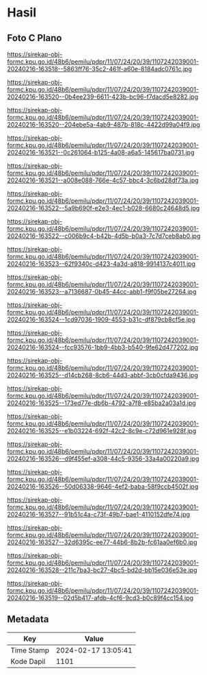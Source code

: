 # Hasil

## Foto C Plano

https://sirekap-obj-formc.kpu.go.id/48b6/pemilu/pdpr/11/07/24/20/39/1107242039001-20240216-163518--5863ff76-35c2-461f-a60e-8184adc0761c.jpg

https://sirekap-obj-formc.kpu.go.id/48b6/pemilu/pdpr/11/07/24/20/39/1107242039001-20240216-163520--0b4ee239-6611-423b-bc96-f7dacd5e8282.jpg

https://sirekap-obj-formc.kpu.go.id/48b6/pemilu/pdpr/11/07/24/20/39/1107242039001-20240216-163520--204ebe5a-4ab9-487b-818c-4422d99a04f9.jpg

https://sirekap-obj-formc.kpu.go.id/48b6/pemilu/pdpr/11/07/24/20/39/1107242039001-20240216-163521--0c261064-b125-4a08-a6a5-145617ba0731.jpg

https://sirekap-obj-formc.kpu.go.id/48b6/pemilu/pdpr/11/07/24/20/39/1107242039001-20240216-163521--a008e088-766e-4c57-bbc4-3c6bd28df73a.jpg

https://sirekap-obj-formc.kpu.go.id/48b6/pemilu/pdpr/11/07/24/20/39/1107242039001-20240216-163522--5a9b690f-e2e3-4ec1-b028-6680c24648d5.jpg

https://sirekap-obj-formc.kpu.go.id/48b6/pemilu/pdpr/11/07/24/20/39/1107242039001-20240216-163522--c006b9c4-b42b-4d5b-b0a3-7c7d7ceb8ab0.jpg

https://sirekap-obj-formc.kpu.go.id/48b6/pemilu/pdpr/11/07/24/20/39/1107242039001-20240216-163523--62f9340c-d423-4a3d-a818-9914137c4011.jpg

https://sirekap-obj-formc.kpu.go.id/48b6/pemilu/pdpr/11/07/24/20/39/1107242039001-20240216-163523--a7136687-0b45-44cc-abb1-f9f05be27264.jpg

https://sirekap-obj-formc.kpu.go.id/48b6/pemilu/pdpr/11/07/24/20/39/1107242039001-20240216-163524--1cd97036-1909-4553-b31c-df879cb8cf5e.jpg

https://sirekap-obj-formc.kpu.go.id/48b6/pemilu/pdpr/11/07/24/20/39/1107242039001-20240216-163524--fcc93576-1bb9-4bb3-b540-9fe62d477202.jpg

https://sirekap-obj-formc.kpu.go.id/48b6/pemilu/pdpr/11/07/24/20/39/1107242039001-20240216-163525--d14cb268-8cb6-44d3-abbf-3cb0cfda9436.jpg

https://sirekap-obj-formc.kpu.go.id/48b6/pemilu/pdpr/11/07/24/20/39/1107242039001-20240216-163525--173ed77e-db6b-4792-a7f8-e85ba2a03a1d.jpg

https://sirekap-obj-formc.kpu.go.id/48b6/pemilu/pdpr/11/07/24/20/39/1107242039001-20240216-163525--e1b03224-692f-42c2-8c9e-c72d961e928f.jpg

https://sirekap-obj-formc.kpu.go.id/48b6/pemilu/pdpr/11/07/24/20/39/1107242039001-20240216-163526--d9f455ef-a308-44c5-9356-33a4a00220a9.jpg

https://sirekap-obj-formc.kpu.go.id/48b6/pemilu/pdpr/11/07/24/20/39/1107242039001-20240216-163526--50d06338-9646-4ef2-baba-58f9ccb4502f.jpg

https://sirekap-obj-formc.kpu.go.id/48b6/pemilu/pdpr/11/07/24/20/39/1107242039001-20240216-163527--91b51c4a-c73f-49b7-bae1-4110152dfe74.jpg

https://sirekap-obj-formc.kpu.go.id/48b6/pemilu/pdpr/11/07/24/20/39/1107242039001-20240216-163527--32d6395c-ee77-44b6-8b2b-fc61aa0ef6b0.jpg

https://sirekap-obj-formc.kpu.go.id/48b6/pemilu/pdpr/11/07/24/20/39/1107242039001-20240216-163528--211c7ba3-bc27-4bc5-bd2d-bb15e036e53e.jpg

https://sirekap-obj-formc.kpu.go.id/48b6/pemilu/pdpr/11/07/24/20/39/1107242039001-20240216-163519--02d5b417-afdb-4cf6-9cd3-b0c89f4cc154.jpg


## Metadata

| Key        | Value               |
| ---------- | ------------------- |
| Time Stamp | 2024-02-17 13:05:41 |
| Kode Dapil | 1101                |



